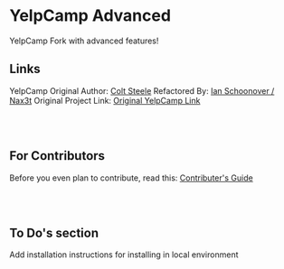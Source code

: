 # YelpCamp Advanced
YelpCamp Fork with advanced features!

## Links
YelpCamp Original Author: [Colt Steele](https://github.com/Colt)
Refactored By: [Ian Schoonover / Nax3t](https://github.com/nax3t)
Original Project Link: [Original YelpCamp Link](https://github.com/nax3t/yelp-camp-refactored)

<br><br>
## For Contributors
Before you even plan to contribute, read this: [Contributer's Guide](https://github.com/primeninja/yelp-camp-advanced/blob/master/readme.md)

<br><br>
## To Do's section
Add installation instructions for installing in local environment

